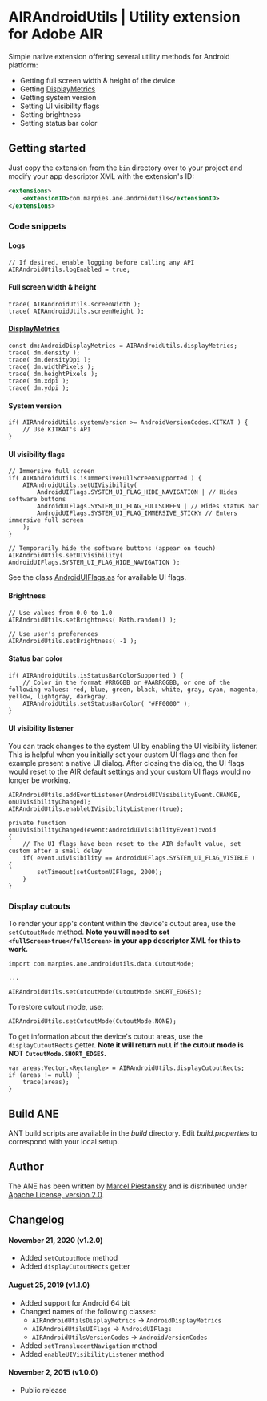 # AIRAndroidUtils | Utility extension for Adobe AIR

Simple native extension offering several utility methods for Android platform:
* Getting full screen width & height of the device
* Getting [DisplayMetrics](https://developer.android.com/reference/android/util/DisplayMetrics.html)
* Getting system version
* Setting UI visibility flags
* Setting brightness
* Setting status bar color

## Getting started

Just copy the extension from the `bin` directory over to your project and modify your app descriptor XML with the extension's ID:
```xml
<extensions>
    <extensionID>com.marpies.ane.androidutils</extensionID>
</extensions>
```

### Code snippets

#### Logs
```
// If desired, enable logging before calling any API
AIRAndroidUtils.logEnabled = true;
```

#### Full screen width & height
```
trace( AIRAndroidUtils.screenWidth );
trace( AIRAndroidUtils.screenHeight );
```

#### [DisplayMetrics](https://developer.android.com/reference/android/util/DisplayMetrics.html)
```
const dm:AndroidDisplayMetrics = AIRAndroidUtils.displayMetrics;
trace( dm.density );
trace( dm.densityDpi );
trace( dm.widthPixels );
trace( dm.heightPixels );
trace( dm.xdpi );
trace( dm.ydpi );
```

#### System version
```
if( AIRAndroidUtils.systemVersion >= AndroidVersionCodes.KITKAT ) {
    // Use KITKAT's API
}
```

#### UI visibility flags
```
// Immersive full screen
if( AIRAndroidUtils.isImmersiveFullScreenSupported ) {
    AIRAndroidUtils.setUIVisibility(
        AndroidUIFlags.SYSTEM_UI_FLAG_HIDE_NAVIGATION | // Hides software buttons
        AndroidUIFlags.SYSTEM_UI_FLAG_FULLSCREEN | // Hides status bar
        AndroidUIFlags.SYSTEM_UI_FLAG_IMMERSIVE_STICKY // Enters immersive full screen
    );
}

// Temporarily hide the software buttons (appear on touch)
AIRAndroidUtils.setUIVisibility( AndroidUIFlags.SYSTEM_UI_FLAG_HIDE_NAVIGATION );
```
See the class [AndroidUIFlags.as](actionscript/src/com/marpies/ane/androidutils/data/AndroidUIFlags.as) for available UI flags.

#### Brightness
```
// Use values from 0.0 to 1.0
AIRAndroidUtils.setBrightness( Math.random() );

// Use user's preferences
AIRAndroidUtils.setBrightness( -1 );
```

#### Status bar color
```
if( AIRAndroidUtils.isStatusBarColorSupported ) {
    // Color in the format #RRGGBB or #AARRGGBB, or one of the following values: red, blue, green, black, white, gray, cyan, magenta, yellow, lightgray, darkgray.
    AIRAndroidUtils.setStatusBarColor( "#FF0000" );
}
```

#### UI visibility listener

You can track changes to the system UI by enabling the UI visibility listener. This is helpful when you initially set your custom UI flags and then for example present a native UI dialog. After closing the dialog, the UI flags would reset to the AIR default settings and your custom UI flags would no longer be working.

```as3
AIRAndroidUtils.addEventListener(AndroidUIVisibilityEvent.CHANGE, onUIVisibilityChanged);
AIRAndroidUtils.enableUIVisibilityListener(true);

private function onUIVisibilityChanged(event:AndroidUIVisibilityEvent):void
{
    // The UI flags have been reset to the AIR default value, set custom after a small delay
    if( event.uiVisibility == AndroidUIFlags.SYSTEM_UI_FLAG_VISIBLE ) {
        setTimeout(setCustomUIFlags, 2000);
    }
}
```

### Display cutouts

To render your app's content within the device's cutout area, use the `setCutoutMode` method. **Note you will need to set `<fullScreen>true</fullScreen>` in your app descriptor XML for this to work.**

```as3
import com.marpies.ane.androidutils.data.CutoutMode;

...

AIRAndroidUtils.setCutoutMode(CutoutMode.SHORT_EDGES);
```

To restore cutout mode, use:

```as3
AIRAndroidUtils.setCutoutMode(CutoutMode.NONE);
```

To get information about the device's cutout areas, use the `displayCutoutRects` getter. **Note it will return `null` if the cutout mode is NOT `CutoutMode.SHORT_EDGES`.**

```as3
var areas:Vector.<Rectangle> = AIRAndroidUtils.displayCutoutRects;
if (areas != null) {
    trace(areas);
}
```

## Build ANE
ANT build scripts are available in the *build* directory. Edit *build.properties* to correspond with your local setup.

## Author
The ANE has been written by [Marcel Piestansky](https://twitter.com/marpies) and is distributed under [Apache License, version 2.0](http://www.apache.org/licenses/LICENSE-2.0.html).

## Changelog

#### November 21, 2020 (v1.2.0)

* Added `setCutoutMode` method
* Added `displayCutoutRects` getter

#### August 25, 2019 (v1.1.0)

* Added support for Android 64 bit
* Changed names of the following classes:
  * `AIRAndroidUtilsDisplayMetrics` &#8594; `AndroidDisplayMetrics`
  * `AIRAndroidUtilsUIFlags` &#8594; `AndroidUIFlags`
  * `AIRAndroidUtilsVersionCodes` &#8594; `AndroidVersionCodes`
* Added `setTranslucentNavigation` method
* Added `enableUIVisibilityListener` method 

#### November 2, 2015 (v1.0.0)

* Public release
